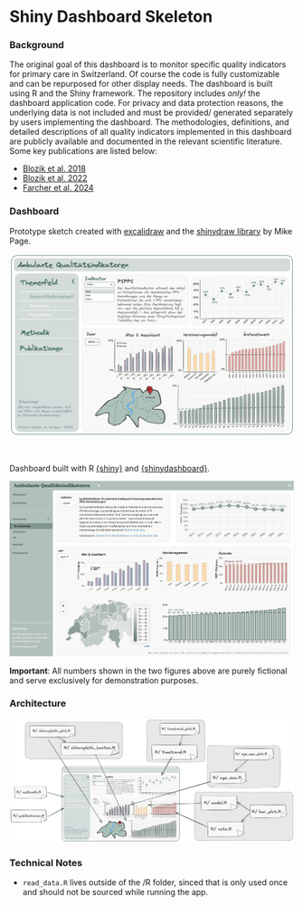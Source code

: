 
# Shiny Dashboard Skeleton

<!-- badges: start -->
<!-- badges: end -->
### Background

The original goal of this dashboard is to monitor specific quality indicators for primary care in Switzerland. 
Of course the code is fully customizable and can be repurposed for other display needs.
The dashboard is built using R and the Shiny framework.
The repository includes *only!* the dashboard application code. For privacy and data protection reasons, 
the underlying data is not included and must be provided/ generated separately by users implementing the dashboard.
The methodologies, definitions, and detailed descriptions of all quality indicators
implemented in this dashboard are publicly available and documented in the relevant scientific literature. 
Some key publications are listed below:

* [Blozik et al. 2018](https://link.springer.com/article/10.1186/s12913-018-3477-z)
* [Blozik et al. 2022](https://bmchealthservres.biomedcentral.com/articles/10.1186/s12913-022-07893-8)
* [Farcher et al. 2024](https://journals.plos.org/plosone/article?id=10.1371/journal.pone.0311099)


### Dashboard

Prototype sketch created with [excalidraw](https://excalidraw.com/) and the [shinydraw library](https://github.com/MikeJohnPage/shinydraw) by Mike Page.

![](www/skizze_dashboard.png)

<br>

Dashboard built with R [{shiny}](https://shiny.posit.co/) and [{shinydashboard}](https://rstudio.github.io/shinydashboard/).

![](www/shiny_dashboard.png)


**Important**: All numbers shown in the two figures above are purely fictional and serve exclusively for demonstration purposes.

### Architecture

![](www/architecture.png)



### Technical Notes

* `read_data.R` lives outside of the /R folder, sinced that is only used once and should not be sourced while running the app.



